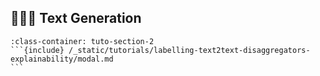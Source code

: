 
## 👨🏽💬 Text Generation

````{grid} 1 1 2 2
:class-container: tuto-section-2
```{include} /_static/tutorials/labelling-text2text-disaggregators-explainability/modal.md
```
````